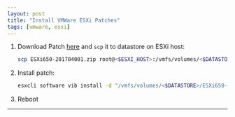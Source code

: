 ```yaml
---
layout: post
title: "Install VMWare ESXi Patches"
tags: [vmware, esxi]
---
```

  
1. Download Patch [here](https://my.vmware.com/group/vmware/patch) and `scp` it to datastore on ESXi host:
   ```bash
   scp ESXi650-201704001.zip root@<$ESXI_HOST>:/vmfs/volumes/<$DATASTORE>/
   ``` 
2. Install patch:
   ```bash
   esxcli software vib install -d "/vmfs/volumes/<$DATASTORE>/ESXi650-201704001.zip"
   ```
3. Reboot

---
